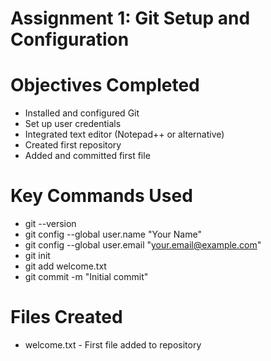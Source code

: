 # Assignment 1: Git Setup and Configuration

# Objectives Completed
- Installed and configured Git
- Set up user credentials
- Integrated text editor (Notepad++ or alternative)
- Created first repository
- Added and committed first file

# Key Commands Used
- git --version
- git config --global user.name "Your Name"
- git config --global user.email "your.email@example.com"
- git init
- git add welcome.txt
- git commit -m "Initial commit"

# Files Created
- welcome.txt - First file added to repository
